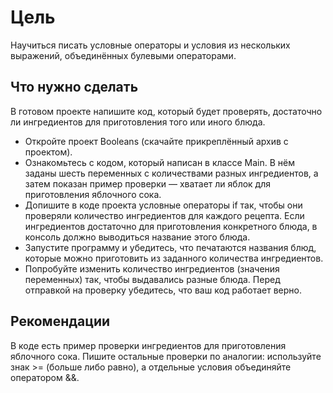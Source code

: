 # Цель

Научиться писать условные операторы и условия из нескольких выражений, объединённых булевыми операторами.

## Что нужно сделать

В готовом проекте напишите код, который будет проверять, достаточно ли ингредиентов для приготовления того или иного блюда.

* Откройте проект Booleans (скачайте прикреплённый архив с проектом).
* Ознакомьтесь с кодом, который написан в классе Main. В нём заданы шесть переменных с количествами разных ингредиентов, а затем показан пример проверки — хватает ли яблок для приготовления яблочного сока.
* Допишите в коде проекта условные операторы if так, чтобы они проверяли количество ингредиентов для каждого рецепта. Если ингредиентов достаточно для приготовления конкретного блюда, в консоль должно выводиться название этого блюда.
* Запустите программу и убедитесь, что печатаются названия блюд, которые можно приготовить из заданного количества ингредиентов.
* Попробуйте изменить количество ингредиентов (значения переменных) так, чтобы выдавались разные блюда. Перед отправкой на проверку убедитесь, что ваш код работает верно.

## Рекомендации

В коде есть пример проверки ингредиентов для приготовления яблочного сока. Пишите остальные проверки по аналогии: используйте знак >= (больше либо равно), а отдельные условия объединяйте оператором &&.
